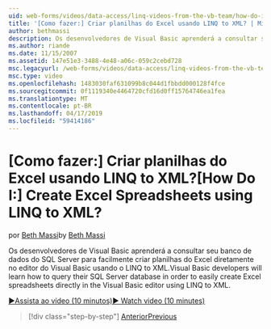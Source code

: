 ```yaml
---
uid: web-forms/videos/data-access/linq-videos-from-the-vb-team/how-do-i-create-excel-spreadsheets-using-linq-to-xml
title: '[Como fazer:] Criar planilhas do Excel usando LINQ to XML? | Microsoft Docs'
author: bethmassi
description: Os desenvolvedores de Visual Basic aprenderá a consultar seu banco de dados do SQL Server para facilmente criar planilhas do Excel diretamente no editor do Visual Basic-nos...
ms.author: riande
ms.date: 11/15/2007
ms.assetid: 147e51e3-3488-4e48-a06c-059c2cebd728
msc.legacyurl: /web-forms/videos/data-access/linq-videos-from-the-vb-team/how-do-i-create-excel-spreadsheets-using-linq-to-xml
msc.type: video
ms.openlocfilehash: 1483030faf631099b8c044d1fbbdd000128f4fce
ms.sourcegitcommit: 0f1119340e4464720cfd16d0ff15764746ea1fea
ms.translationtype: MT
ms.contentlocale: pt-BR
ms.lasthandoff: 04/17/2019
ms.locfileid: "59414186"
---
```

# <a name="how-do-i-create-excel-spreadsheets-using-linq-to-xml"></a><span data-ttu-id="73077-104">[Como fazer:] Criar planilhas do Excel usando LINQ to XML?</span><span class="sxs-lookup"><span data-stu-id="73077-104">[How Do I:] Create Excel Spreadsheets using LINQ to XML?</span></span>

<span data-ttu-id="73077-105">por [Beth Massi](https://github.com/bethmassi)</span><span class="sxs-lookup"><span data-stu-id="73077-105">by [Beth Massi](https://github.com/bethmassi)</span></span>

<span data-ttu-id="73077-106">Os desenvolvedores de Visual Basic aprenderá a consultar seu banco de dados do SQL Server para facilmente criar planilhas do Excel diretamente no editor do Visual Basic usando o LINQ to XML.</span><span class="sxs-lookup"><span data-stu-id="73077-106">Visual Basic developers will learn how to query their SQL Server database in order to easily create Excel spreadsheets directly in the Visual Basic editor using LINQ to XML.</span></span>

[<span data-ttu-id="73077-107">&#9654;Assista ao vídeo (10 minutos)</span><span class="sxs-lookup"><span data-stu-id="73077-107">&#9654; Watch video (10 minutes)</span></span>](https://channel9.msdn.com/Blogs/ASP-NET-Site-Videos/how-do-i-create-excel-spreadsheets-using-linq-to-xml)

> [!div class="step-by-step"]
> [<span data-ttu-id="73077-108">Anterior</span><span class="sxs-lookup"><span data-stu-id="73077-108">Previous</span></span>](how-do-i-create-xml-documents-from-sql-data.md)
